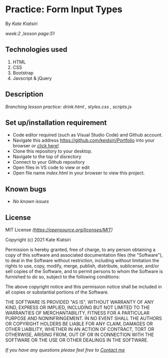 # Practice: Form Input Types

By _Kate Kiatsiri_

_week:2 ,lesson page:51_

## Technologies used
  1. HTML
  2. CSS
  3. Bootstrap
  4. Javscript & jQuery

## Description
_Branching lesson practice: drink.html , styles.css , scripts.js_

## Set up/installation requirement
* Code editor required (such as Visual Studio Code) and Github account.
* Navigate this address https://github.com/keidsiri/Portfolio into your browser or 
<a href="https://github.com/keidsiri/Portfolio"> click here! </a>
* Clone this repository to your desktop.
* Navigate to the top of disrectory
* Connect to your Github repository
* Open files in VS code to view or edit
* Open file name _index.html_ in your browser to view this project.


## Known bugs
* _No known issues_

## License
MIT License _(https://opensource.org/licenses/MIT)_

Copyright (c) 2021 Kate Kiatsiri

Permission is hereby granted, free of charge, to any person obtaining a copy
of this software and associated documentation files (the "Software"), to deal
in the Software without restriction, including without limitation the rights
to use, copy, modify, merge, publish, distribute, sublicense, and/or sell
copies of the Software, and to permit persons to whom the Software is
furnished to do so, subject to the following conditions:

The above copyright notice and this permission notice shall be included in all
copies or substantial portions of the Software.

THE SOFTWARE IS PROVIDED "AS IS", WITHOUT WARRANTY OF ANY KIND, EXPRESS OR
IMPLIED, INCLUDING BUT NOT LIMITED TO THE WARRANTIES OF MERCHANTABILITY,
FITNESS FOR A PARTICULAR PURPOSE AND NONINFRINGEMENT. IN NO EVENT SHALL THE
AUTHORS OR COPYRIGHT HOLDERS BE LIABLE FOR ANY CLAIM, DAMAGES OR OTHER
LIABILITY, WHETHER IN AN ACTION OF CONTRACT, TORT OR OTHERWISE, ARISING FROM,
OUT OF OR IN CONNECTION WITH THE SOFTWARE OR THE USE OR OTHER DEALINGS IN THE
SOFTWARE.

_If you have any questions please feel free to [Contact me](mailto:keidsiri@gmail.com)_